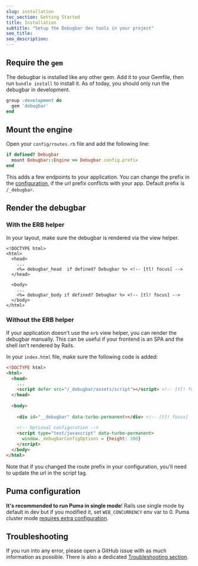 ```yaml
---
slug: installation
toc_section: Getting Started
title: Installation
subtitle: "Setup the Debugbar dev tools in your project"
seo_title: 
seo_description: 
---
```


## Require the `gem`

The debugbar is installed like any other gem. Add it to your Gemfile, then run `bundle install` to install it.
As of today, you should only run the debugbar in development.

```ruby
group :development do
  gem 'debugbar'
end
```

## Mount the engine

Open your `config/routes.rb` file and add the following line:

```ruby
if defined? Debugbar
  mount Debugbar::Engine => Debugbar.config.prefix
end
```

This adds a few endpoints to your application. You can change the prefix in the [configuration](/docs/configuration), if the url prefix conflicts with your app. Default prefix is `/_debugbar`.

## Render the debugbar

### With the ERB helper

In your layout, make sure the debugbar is rendered via the view helper.

```erb
<!DOCTYPE html>
<html>
  <head>
    ... 
    <%= debugbar_head  if defined? Debugbar %> <!-- [tl! focus] -->
  </head>
    
  <body>
    ...
    <%= debugbar_body if defined? Debugbar %> <!-- [tl! focus] -->
  </body>
</html>
```

### Without the ERB helper

If your application doesn't use the `erb` view helper, you can render the debugbar manually. 
This can be useful if your frontend is an SPA and the shell isn't rendered by Rails.

In your `index.html` file, make sure the following code is added:

```html
<!DOCTYPE html>
<html>
  <head>
    ...
    <script defer src="/_debugbar/assets/script"></script> <!-- [tl! focus] -->
  </head>
  
  <body>
  
    <div id="__debugbar" data-turbo-permanent></div> <!-- [tl! focus] -->
    
    <!-- Optional configuration -->
    <script type="text/javascript" data-turbo-permanent>
      window._debugbarConfigOptions = {height: 300} 
    </script>
  </body>
</html>
```

Note that if you changed the route prefix in your configuration, you'll need to update the url in the script tag.

## Puma configuration

**It's recommended to run Puma in single mode**! Rails use single mode by default in dev but if you
modified it, set `WEB_CONCURRENCY` env var to 0. Puma cluster mode [requires extra configuration](/docs/puma-cluster-mode).

## Troubleshooting

If you run into any error, please open a GitHub issue with as much information as possible. 
There is also a dedicated [Troubleshooting section](/docs/troubleshooting/).  
